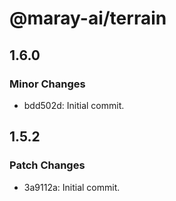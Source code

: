 # @maray-ai/terrain

## 1.6.0

### Minor Changes

- bdd502d: Initial commit.

## 1.5.2

### Patch Changes

- 3a9112a: Initial commit.
